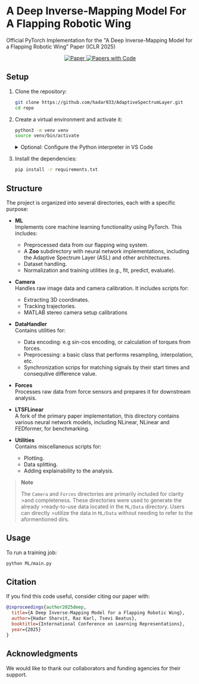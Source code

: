 # A Deep Inverse-Mapping Model For A Flapping Robotic Wing
Official PyTorch Implementation for the "A Deep Inverse-Mapping Model for a Flapping Robotic Wing" Paper (ICLR 2025)

<p align="center">
    <a href="https://arxiv.org/abs/1234.56789">
        <img src="https://img.shields.io/badge/Paper-arXiv-red" alt="Paper">
    </a>
    <a href="https://paperswithcode.com/paper/a-deep-inverse-mapping-model-for-a-flapping">
        <img src="https://img.shields.io/badge/Papers%20with%20Code-1234-green" alt="Papers with Code">
    </a>
</p>

## Setup

1. Clone the repository:
    ```bash
    git clone https://github.com/hadar933/AdaptiveSpectrumLayer.git
    cd repo
    ```

2. Create a virtual environment and activate it:
    ```bash
    python3 -m venv venv
    source venv/bin/activate
    ```
    <details>
    <summary>Optional: Configure the Python interpreter in VS Code</summary>

    Configure the Python interpreter in VS Code:
    - Press `Ctrl+Shift+P` to open the command palette.
    - Type `Python: Create Environment` and select `venv`

    </details>

3. Install the dependencies:
    ```bash
    pip install -r requirements.txt
    ```

## Structure

The project is organized into several directories, each with a specific purpose:
- **ML**  
  Implements core machine learning functionality using PyTorch. This includes:  
  - Preprocessed data from our flapping wing system.  
  - A **Zoo** subdirectory with neural network implementations, including the Adaptive Spectrum Layer (ASL) and other architectures.
  - Dataset handling.  
  - Normalization and training utilities (e.g., fit, predict, evaluate).  

- **Camera**  
  Handles raw image data and camera calibration. It includes scripts for:  
  - Extracting 3D coordinates.  
  - Tracking trajectories.  
  - MATLAB stereo camera setup calibrations

- **DataHandler**  
  Contains utilities for:  
  - Data encoding: e.g sin-cos encoding, or calculation of torques from forces.
  - Preprocessing: a basic class that performs resampling, interpolation, etc.
  - Synchronization scrips for matching signals by their start times and consequtive difference value.

- **Forces**  
  Processes raw data from force sensors and prepares it for downstream analysis.

- **LTSFLinear**  
  A fork of the primary paper implementation, this directory contains various neural network models, including NLinear, NLinear and FEDformer, for benchmarking.  


- **Utilities**  
  Contains miscellaneous scripts for:  
  - Plotting.  
  - Data splitting.  
  - Adding explainability to the analysis.

> **Note**  
>
>The `Camera` and `Forces` directories are primarily included for clarity >and completeness. These directories were used to generate the already >ready-to-use data located in the `ML/Data` directory. Users can directly >utilize the data in `ML/Data` without needing to refer to the aformentioned dirs.

> 

## Usage

To run a training job:
```bash
python ML/main.py
```

## Citation

If you find this code useful, consider citing our paper with:
```bibtex
@inproceedings{author2025deep,
  title={A Deep Inverse-Mapping Model for a Flapping Robotic Wing},
  author={Hadar Sharvit, Raz Karl, Tsevi Beatus},
  booktitle={International Conference on Learning Representations},
  year={2025}
}
```

## Acknowledgments

We would like to thank our collaborators and funding agencies for their support.